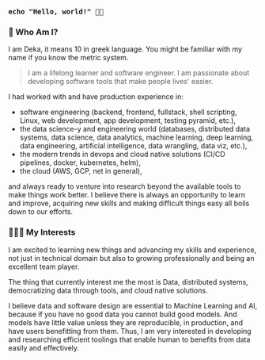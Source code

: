 ### ```echo "Hello, world!" 👋🏽 ```

<!--
**deka108/deka108** is a ✨ _special_ ✨ repository because its `README.md` (this file) appears on your GitHub profile.

Here are some ideas to get you started:

- 🔭 I’m currently working on ...
- 🌱 I’m currently learning ...
- 👯 I’m looking to collaborate on ...
- 🤔 I’m looking for help with ...
- 💬 Ask me about ...
- 📫 How to reach me: ...
- 😄 Pronouns: ...
- ⚡ Fun fact: ...
-->

### 👤 Who Am I?
I am Deka, it means 10 in greek language. You might be familiar with my name if you know the metric system.

> I am a lifelong learner and software engineer. I am passionate about developing software tools that make people lives' easier.

I had worked with and have production experience in:
- software engineering (backend, frontend, fullstack, shell scripting, Linux, web development, app development, testing pyramid, etc.),
- the data science-y and engineering world (databases, distributed data systems, data science, data analytics, machine learning, deep learning, data engineering, artificial intelligence, data wrangling, data viz, etc.),
- the modern trends in devops and cloud native solutions (CI/CD pipelines, docker, kubernetes, helm),
- the cloud (AWS, GCP, net in general),

and always ready to venture into research beyond the available tools to make things work better. I believe there is always an opportunity to learn and improve, acquiring new skills and making difficult things easy all boils down to our efforts.

### 🧑🏽‍🎨 My Interests

I am excited to learning new things and advancing my skills and experience, not just in technical domain
but also to growing professionally and being an excellent team player.

The thing that currently interest me the most is Data, distributed systems, democratizing data through tools, 
and cloud native solutions. 

I believe data and software design are essential to Machine Learning and AI, because if you have no good data 
you cannot build good models. And models have little value unless they are reproducible, in production, and 
have users benefitting from them. Thus, I am very interested in developing and researching efficient toolings 
that enable human to benefits from data easily and effectively.
